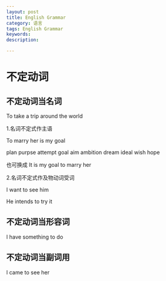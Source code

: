 ```yaml
---
layout: post
title: English Grammar
category: 语言
tags: English Grammar
keywords: 
description: 

---
```


# 不定动词


## 不定动词当名词


To take a trip around the world

1.名词不定式作主语

To marry her is my goal

plan purpse attempt goal aim ambition dream ideal wish hope

也可换成  It is my goal to marry her

  
2.名词不定式作及物动词受词

I want to see him

He intends to try it

    
## 不定动词当形容词

I have something to do

## 不定动词当副词用

I came to see her



